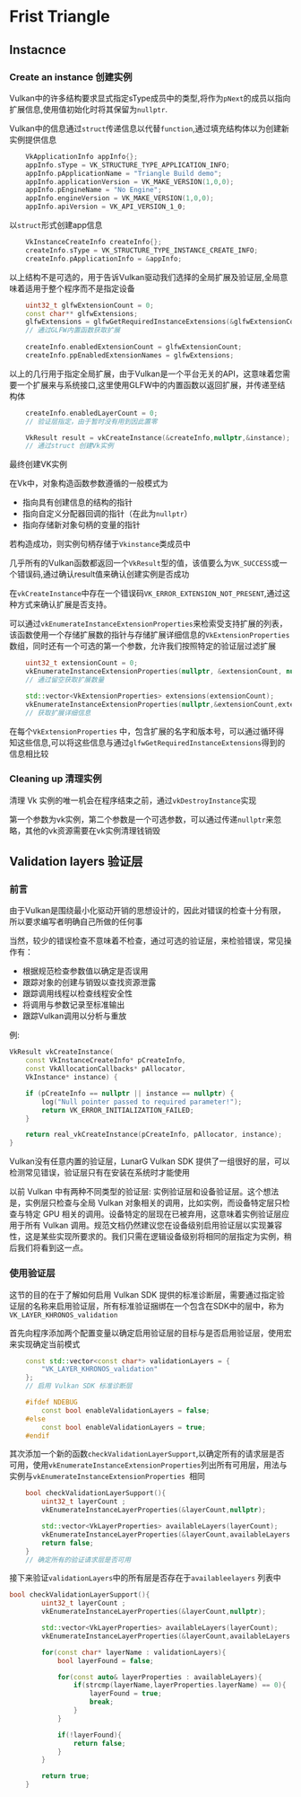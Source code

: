 # Frist Triangle

## Instacnce

### Create an instance 创建实例

Vulkan中的许多结构要求显式指定sType成员中的类型,将作为`pNext`的成员以指向扩展信息,使用值初始化时将其保留为`nullptr`.

Vulkan中的信息通过`struct`传递信息以代替`function`,通过填充结构体以为创建新实例提供信息

```cpp
    VkApplicationInfo appInfo{};
    appInfo.sType = VK_STRUCTURE_TYPE_APPLICATION_INFO;
    appInfo.pApplicationName = "Triangle Build demo";
    appInfo.applicationVersion = VK_MAKE_VERSION(1,0,0);
    appInfo.pEngineName = "No Engine";
    appInfo.engineVersion = VK_MAKE_VERSION(1,0,0);
    appInfo.apiVersion = VK_API_VERSION_1_0;
```

以`struct`形式创建app信息

```cpp
    VkInstanceCreateInfo createInfo{};
    createInfo.sType = VK_STRUCTURE_TYPE_INSTANCE_CREATE_INFO;
    createInfo.pApplicationInfo = &appInfo;
```

以上结构不是可选的，用于告诉Vulkan驱动我们选择的全局扩展及验证层,全局意味着适用于整个程序而不是指定设备

```cpp
    uint32_t glfwExtensionCount = 0;
    const char** glfwExtensions;
    glfwExtensions = glfwGetRequiredInstanceExtensions(&glfwExtensionCount);
    // 通过GLFW内置函数获取扩展
    
    createInfo.enabledExtensionCount = glfwExtensionCount;
    createInfo.ppEnabledExtensionNames = glfwExtensions;
```

以上的几行用于指定全局扩展，由于Vulkan是一个平台无关的API，这意味着您需要一个扩展来与系统接口,这里使用GLFW中的内置函数以返回扩展，并传递至结构体

```cpp
    createInfo.enabledLayerCount = 0;
    // 验证层指定，由于暂时没有用到因此置零

    VkResult result = vkCreateInstance(&createInfo,nullptr,&instance);
    // 通过struct 创建Vk实例
```

最终创建VK实例

在Vk中，对象构造函数参数遵循的一般模式为

- 指向具有创建信息的结构的指针
- 指向自定义分配器回调的指针（在此为`nullptr`）
- 指向存储新对象句柄的变量的指针

若构造成功，则实例句柄存储于`Vkinstance`类成员中

几乎所有的Vulkan函数都返回一个`VkResult`型的值，该值要么为`VK_SUCCESS`或一个错误码,通过确认result值来确认创建实例是否成功

在`vkCreateInstance`中存在一个错误码`VK_ERROR_EXTENSION_NOT_PRESENT`,通过这种方式来确认扩展是否支持。

可以通过`vkEnumerateInstanceExtensionProperties`来检索受支持扩展的列表，该函数使用一个存储扩展数的指针与存储扩展详细信息的`VkExtensionProperties`数组，同时还有一个可选的第一个参数，允许我们按照特定的验证层过滤扩展

```cpp
    uint32_t extensionCount = 0;
    vkEnumerateInstanceExtensionProperties(nullptr, &extensionCount, nullptr);
    // 通过留空获取扩展数量

    std::vector<VkExtensionProperties> extensions(extensionCount);
    vkEnumerateInstanceExtensionProperties(nullptr,&extensionCount,extensions.data());
    // 获取扩展详细信息
```

在每个`VkExtensionProperties` 中，包含扩展的名字和版本号，可以通过循环得知这些信息,可以将这些信息与通过`glfwGetRequiredInstanceExtensions`得到的信息相比较

### Cleaning up 清理实例

清理 Vk 实例的唯一机会在程序结束之前，通过`vkDestroyInstance`实现

第一个参数为vk实例，第二个参数是一个可选参数，可以通过传递`nullptr`来忽略，其他的vk资源需要在vk实例清理钱销毁

## Validation layers 验证层

### 前言

由于Vulkan是围绕最小化驱动开销的思想设计的，因此对错误的检查十分有限，所以要求编写者明确自己所做的任何事

当然，较少的错误检查不意味着不检查，通过可选的验证层，来检验错误，常见操作有：

- 根据规范检查参数值以确定是否误用
- 跟踪对象的创建与销毁以查找资源泄露
- 跟踪调用线程以检查线程安全性
- 将调用与参数记录至标准输出
- 跟踪Vulkan调用以分析与重放

例:

```cpp
VkResult vkCreateInstance(
    const VkInstanceCreateInfo* pCreateInfo,
    const VkAllocationCallbacks* pAllocator,
    VkInstance* instance) {

    if (pCreateInfo == nullptr || instance == nullptr) {
        log("Null pointer passed to required parameter!");
        return VK_ERROR_INITIALIZATION_FAILED;
    }

    return real_vkCreateInstance(pCreateInfo, pAllocator, instance);
}
```

Vulkan没有任意内置的验证层，LunarG Vulkan SDK 提供了一组很好的层，可以检测常见错误，验证层只有在安装在系统时才能使用

以前 Vulkan 中有两种不同类型的验证层: 实例验证层和设备验证层。这个想法是，实例层只检查与全局 Vulkan 对象相关的调用，比如实例，而设备特定层只检查与特定 GPU 相关的调用。设备特定的层现在已被弃用，这意味着实例验证层应用于所有 Vulkan 调用。规范文档仍然建议您在设备级别启用验证层以实现兼容性，这是某些实现所要求的。我们只需在逻辑设备级别将相同的层指定为实例，稍后我们将看到这一点。

### 使用验证层

这节的目的在于了解如何启用 Vulkan SDK 提供的标准诊断层，需要通过指定验证层的名称来启用验证层，所有标准验证捆绑在一个包含在SDK中的层中，称为`VK_LAYER_KHRONOS_validation`

首先向程序添加两个配置变量以确定启用验证层的目标与是否启用验证层，使用宏来实现确定当前模式

```cpp
    const std::vector<const char*> validationLayers = {
        "VK_LAYER_KHRONOS_validation"
    };
    // 启用 Vulkan SDK 标准诊断层

    #ifdef NDEBUG
        const bool enableValidationLayers = false;
    #else
        const bool enableValidationLayers = true;
    #endif
```

其次添加一个新的函数`checkValidationLayerSupport`,以确定所有的请求层是否可用，使用`vkEnumerateInstanceExtensionProperties`列出所有可用层，用法与实例与`vkEnumerateInstanceExtensionProperties `相同

```cpp
    bool checkValidationLayerSupport(){
        uint32_t layerCount ;
        vkEnumerateInstanceLayerProperties(&layerCount,nullptr);

        std::vector<VkLayerProperties> availableLayers(layerCount);
        vkEnumerateInstanceLayerProperties(&layerCount,availableLayers.data());
        return false;
    }
    // 确定所有的验证请求层是否可用
```

接下来验证`validationLayers`中的所有层是否存在于`availableelayers` 列表中

```cpp
bool checkValidationLayerSupport(){
        uint32_t layerCount ;
        vkEnumerateInstanceLayerProperties(&layerCount,nullptr);

        std::vector<VkLayerProperties> availableLayers(layerCount);
        vkEnumerateInstanceLayerProperties(&layerCount,availableLayers.data());

        for(const char* layerName : validationLayers){
            bool layerFound = false;

            for(const auto& layerProperties : availableLayers){
                if(strcmp(layerName,layerProperties.layerName) == 0){
                    layerFound = true;
                    break;
                }
            }

            if(!layerFound){
                return false;
            }
        }

        return true;
    }
```
